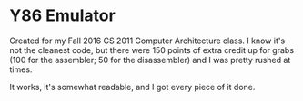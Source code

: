 # Y86 Emulator

Created for my Fall 2016 CS 2011 Computer Architecture class. I know it's not the cleanest code, but there were 150 points of extra credit up for grabs (100 for the assembler; 50 for the disassembler) and I was pretty rushed at times.

It works, it's somewhat readable, and I got every piece of it done.
